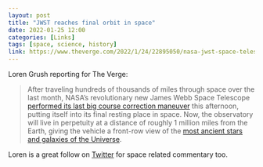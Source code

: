 ```yaml
---
layout: post
title: "JWST reaches final orbit in space"
date: 2022-01-25 12:00
categories: [Links]
tags: [space, science, history]
link: https://www.theverge.com/2022/1/24/22895050/nasa-jwst-space-telescope-final-orbit-lagrange-point
---
```


Loren Grush reporting for The Verge:

>After traveling hundreds of thousands of miles through space over the last month, NASA’s revolutionary new James Webb Space Telescope  [performed its last big course correction maneuver](https://blogs.nasa.gov/webb/2022/01/24/orbital-insertion-burn-a-success-webb-arrives-at-l2/)  this afternoon, putting itself into its final resting place in space. Now, the observatory will live in perpetuity at a distance of roughly 1 million miles from the Earth, giving the vehicle a front-row view of the  [most ancient stars and galaxies of the Universe](https://www.theverge.com/22789561/nasa-jwst-james-webb-space-telescope-priorities-astronomy-astrophysics-exoplanets).

Loren is a great follow on [Twitter](https://twitter.com/lorengrush) for space related commentary too.
